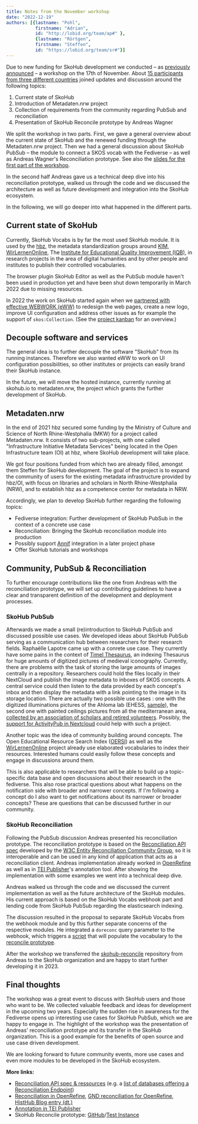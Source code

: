 ```yaml
---
title: Notes from the November workshop
date: "2022-12-19"
authors: [{lastname: "Pohl",
           firstname: "Adrian",
           id: "http://lobid.org/team/ap#" },
           {lastname: "Rörtgen",
           firstname: "Steffen",
           id: "https://lobid.org/team/sr#"}]
---
```


Due to new funding for SkoHub development we conducted – as [previously announced](https://blog.skohub.io/2022-11-skohub-workshop/) – a workshop on the 17th of November. About [15 participants from three different countries](https://pad.gwdg.de/s/2022-11-17-skohub-workshop#Attendees) joined updates and discussion around the following topics:

1. Current state of SkoHub 
2. Introduction of Metadaten.nrw project
3. Collection of requirements from the community regarding PubSub and reconciliation 
4. Presentation of SkoHub Reconcile prototype by Andreas Wagner

We split the workshop in two parts. First, we gave a general overview about the current state of SkoHub and the renewed funding through the Metadaten.nrw project. Then we had a general discussion about SkoHub PubSub – the module to connect a SKOS vocab with the Fediverse – as well as Andreas Wagner's Reconciliation prototype. See also the [slides for the first part of the workshop](https://pad.gwdg.de/p/veKgVreqw).

In the second half Andreas gave us a technical deep dive into his reconciliation prototype, walked us through the code and we discussed the architecture as well as future development and integration into the SkoHub ecosystem.

In the following, we will go deeper into what happened in the different parts.

## Current state of SkoHub

Currently, SkoHub Vocabs is by far the most used SkoHub module. It is used by the [hbz](https://www.hbz-nrw.de/), the metadata standardization groups around [KIM](https://wiki.dnb.de/display/DINIAGKIM), [WirLernenOnline](https://wirlernenonline.de/), The [Institute for Educational Quality Improvement (IQB)](https://www.iqb.hu-berlin.de/), in research projects in the area of digital humanities and by other people and institutes to publish their controlled vocabularies.

The browser plugin  SkoHub Editor as well as the PubSub module haven't been used in production yet and have been shut down temporarily in March 2022 due to missing resources.

In 2022 the work on SkoHub started again when we [partnered with effective WEBWORK (eWW)](https://blog.skohub.io/2022-05-eww-project-kickoff/) to redesign the web pages, create a new logo, improve UI configuration and address other issues as for example the support of `skos:Collection`. (See the [project kanban](https://github.com/orgs/skohub-io/projects/2) for an overview.)

## Decouple software and services

The general idea is to further decouple the software "SkoHub" from its running instances. Therefore we also wanted eWW to work on UI configuration possibilities, so other institutes or projects can easily brand their SkoHub instance.

In the future, we will move the hosted instance, currently running at skohub.io to metadaten.nrw, the project which grants the further development of SkoHub.

## Metadaten.nrw

In the end of 2021 hbz secured some funding by the Ministry of Culture and Science of North Rhine-Westphalia (MKW) for a project called Metadaten.nrw. It consists of two sub-projects, with one called "Infrastructure Initiative Metadata Services" being located in the Open Infrastructure team (OI) at hbz, where SkoHub development will take place.

We got four positions funded from which two are already filled, amongst them Steffen for SkoHub development. The goal of the project is to expand the community of users for the existing metadata infrastructure provided by hbz/OI, with focus on libraries and scholars in North Rhine-Westphalia (NRW), and to establish hbz as a competence center for metadata in NRW.

Accordingly, we plan to develop SkoHub further regarding the following topics:

* Fediverse integration: Further development of SkoHub PubSub in the context of a concrete use case
* Reconciliation: Bringing the SkoHub reconciliation module into production
* Possibly support [Annif](https://annif.org/) integration in a later project phase
* Offer SkoHub tutorials and workshops

## Community, PubSub & Reconciliation

To further encourage contributions like the one from Andreas with the reconciliation prototype, we will set up contributing guidelines to have a clear and transparent definition of the development and deployment processes.

### SkoHub PubSub

Afterwards we made a small (re)introduction to SkoHub PubSub and discussed possible use cases. We developed ideas about SkoHub PubSub serving as a communication hub between researchers for their research fields. Raphaëlle Lapotre came up with a conrete use case. They currently have some pains in the context of [Timel Thesaurus](https://datu.ehess.fr/timel/en/), an indexing Thesaurus for huge amounts of digitized pictures of medieval iconography. Currently, there are problems with the task of storing the large amounts of images centrally in a repository. Researchers could hold the files locally in their NextCloud and publish the image metadata to inboxes of SKOS concepts. A central service could then listen to the data provided by each concept's inbox and then display the metadata with a link pointing to the image in its storage location. There are actually two possible use cases : one with the digitized illuminations pictures of the Ahloma lab (EHESS, [sample](https://didomena.ehess.fr/collections/3x816n47s?locale=fr)), the second one with painted ceilings pictures from all the mediterranean area, [collected by an association of scholars and retired volunteers](https://rcppm.org/blog/histoire-et-decouverte/carte-interactive-des-plafonds-peints-medievaux/). Possibly, the [support for ActivityPub in Nextcloud](https://nextcloud.com/blog/nextcloud-introduces-social-features-joins-the-fediverse/) could help with such a project.

Another topic was the idea of community building around concepts. The Open Educational Resource Search Index ([OERSI](https://oersi.org)) as well as the [WirLernenOnline](https://wirlernenonline.de/) project already use elaborated vocabularies to index their resources. Interested humans could easily follow these concepts and engage in discussions around them.

This is also applicable to researchers that will be able to build up a topic-specific data base and open discussions about their research in the fediverse. This also rose practical questions about what happens on the notification side with broader and narrower concepts. If I'm following a concept do I also want to get notifications about its narrower or broader concepts? These are questions that can be discussed further in our community.

### SkoHub Reconciliation

Following the PubSub discussion Andreas presented his reconciliation prototype. The reconciliation prototype is based on the [Reconciliation API spec](https://reconciliation-api.github.io/specs/latest/) developed by the [W3C Entity Reconciliation Community Group](https://www.w3.org/community/reconciliation/), so it is interoperable and can be used in any kind of application that acts as a reconciliation client. Andreas implementation already worked in [OpenRefine](https://openrefine.org/) as well as in [TEI Publisher](https://teipublisher.com)'s annotation tool. After showing the implementation with some examples we went into a technical deep dive.

Andreas walked us through the code and we discussed the current implementation as well as the future architecture of the SkoHub modules. His current approach is based on the SkoHub Vocabs webhook part and lending code from SkoHub PubSub regarding the elasticsearch indexing.

The discussion resulted in the proposal to separate SkoHub Vocabs from the webhook module and by this further separate concerns of the respective modules. He integrated a `doreconc` query parameter to the webhook, which triggers a [script](https://github.com/mpilhlt/skohub-vocabs/blob/feature-reconc/src/populateReconciliation.js) that will populate the vocabulary to the [reconcile prototype](https://github.com/skohub-io/skohub-reconcile).

After the workshop we transferred the [skohub-reconcile](https://github.com/skohub-io/skohub-reconcile) repository from Andreas to the SkoHub organization and are happy to start further developing it in 2023.

## Final thoughts

The workshop was a great event to discuss with SkoHub users and those who want to be. We collected valuable feedback and ideas for development in the upcoming two years.
Especially the sudden rise in awareness for the Fediverse opens up interesting use cases for SkoHub PubSub, which we are happy to engage in. The highlight of the workshop was the presentation of Andreas' reconciliation prototype and its transfer in the SkoHub organization. This is a good example for the benefits of open source and use case driven development.

We are looking forward to future community events, more use cases and even more modules to be developed in the SkoHub ecosystem.

**More links:**
- [Reconciliation API spec & ressources](https://reconciliation-api.github.io/) (e.g.  a [list of databases offering a Reconciliation Endpoint](https://reconciliation-api.github.io/testbench/#/))
- [Reconciliation in OpenRefine](https://docs.openrefine.org/manual/reconciling), [GND reconciliation for OpenRefine](https://lobid.org/gnd/reconcile), [HistHub Blog entry (dt.)](https://histhub.ch/reconciling/)
- [Annotation in TEI Publisher](https://teipublisher.com/exist/apps/tei-publisher/doc/blog/tei-publisher-710.xml)
- SkoHub Reconcile prototype: [GitHub](https://github.com/skohub-io/skohub-reconcile)/[Test Instance](https://c111-064.cloud.gwdg.de/reconc/)